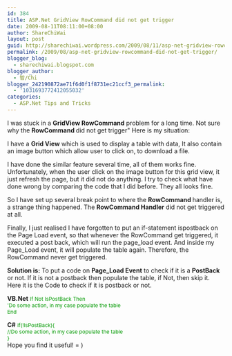 ```yaml
---
id: 384
title: ASP.Net GridView RowCommand did not get trigger
date: 2009-08-11T08:11:00+08:00
author: ShareChiWai
layout: post
guid: http://sharechiwai.wordpress.com/2009/08/11/asp-net-gridview-rowcommand-did-not-get-trigger
permalink: /2009/08/asp-net-gridview-rowcommand-did-not-get-trigger/
blogger_blog:
  - sharechiwai.blogspot.com
blogger_author:
  - 智/Chi
blogger_242190872ae71f6d0f1f8731ec21ccf3_permalink:
  - '1031693772412055032'
categories:
  - ASP.Net Tips and Tricks
---
```


I was stuck in a <span style="font-weight:bold;">GridView RowCommand</span> problem for a long time. Not sure why the <span style="font-weight:bold;">RowCommand </span>did not get trigger"
Here is my situation:

I have a <span style="font-weight:bold;">Grid View</span> which is used to display a table with data, It also contain an image button which allow user to click on, to download a file.

I have done the similar feature several time, all of them works fine. Unfortunately, when the user click on the image button for this grid view, it just refresh the page, but it did not do anything. I try to check what have done wrong by comparing the code that I did before. They all looks fine.

So I have set up several break point to where the <span style="font-weight:bold;">RowCommand </span>handler is, a strange thing happened. The <span style="font-weight:bold;">RowCommand Handler</span> did not get triggered at all.

Finally, I just realised I have forgotten to put an if-statement ispostback on the Page Load event, so that whenever the RowCommand get triggered, it executed a post back, which will run the page_load event. And inside my Page_Load event, it will populate the table again. Therefore, the RowCommand never get triggered.

<span style="font-weight:bold;">Solution is:</span>
To put a code on <span style="font-weight:bold;">Page_Load Event</span> to check if it is a <span style="font-weight:bold;">PostBack </span>or not. If it is not a postback then populate the table, if Not, then skip it.
Here it is the Code to check if it is postback or not.

<span style="font-weight:bold;">VB.Net</span>
<span style="color:rgb(0,153,0);font-size:85%;">If Not IsPostBack Then<br /> 'Do some action, in my case populate the table<br />End</span>

<span style="font-weight:bold;">C#</span>
<span style="font-size:85%;"><span style="color:rgb(0,153,0);">if(!IsPostBack){</span><br /><span style="color:rgb(0,153,0);"> //Do some action, in my case populate the table</span><br /><span style="color:rgb(0,153,0);"> }</span><br /></span>
Hope you find it useful! = )
